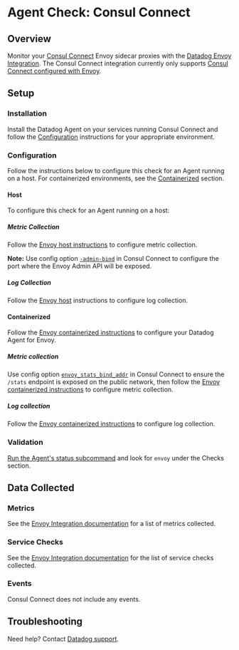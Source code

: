 # Agent Check: Consul Connect

## Overview

Monitor your [Consul Connect][1] Envoy sidecar proxies with the [Datadog Envoy Integration][2]. The Consul Connect integration currently only supports [Consul Connect configured with Envoy][3]. 

## Setup

### Installation

Install the Datadog Agent on your services running Consul Connect and follow the [Configuration](#configuration) instructions for your appropriate environment.

### Configuration
Follow the instructions below to configure this check for an Agent running on a host. For containerized environments, see the [Containerized](#containerized) section.

<!-- xxx tabs xxx -->
<!-- xxx tab "Host" xxx -->

#### Host

To configure this check for an Agent running on a host:

##### Metric Collection
Follow the [Envoy host instructions][4] to configure metric collection.

**Note:** Use config option [`-admin-bind`][5] in Consul Connect to configure the port where the Envoy Admin API will be exposed.

##### Log Collection
Follow the [Envoy host][6] instructions to configure log collection.  

<!-- xxz tab xxx -->
<!-- xxx tab "Containerized" xxx -->

#### Containerized

Follow the [Envoy containerized instructions][7] to configure your Datadog Agent for Envoy. 

##### Metric collection
Use config option [`envoy_stats_bind_addr`][8] in Consul Connect to ensure the `/stats` endpoint is exposed on the public network, then follow the [Envoy containerized instructions][9] to configure metric collection. 

##### Log collection
Follow the [Envoy containerized instructions][10] to configure log collection.

<!-- xxz tab xxx -->
<!-- xxz tabs xxx -->

### Validation

[Run the Agent's status subcommand][11] and look for `envoy` under the Checks section.

## Data Collected

### Metrics

See the [Envoy Integration documentation][12] for a list of metrics collected. 

### Service Checks

See the [Envoy Integration documentation][13] for the list of service checks collected. 

### Events

Consul Connect does not include any events.

## Troubleshooting

Need help? Contact [Datadog support][14].

[1]: https://www.consul.io/docs/connect#connect
[2]: https://docs.datadoghq.com/integrations/envoy/
[3]: https://www.consul.io/docs/connect/proxies/envoy#envoy-integration
[4]: https://docs.datadoghq.com/integrations/envoy/?tab=host#metric-collection
[5]: https://www.consul.io/commands/connect/envoy#admin-bind
[6]: https://docs.datadoghq.com/integrations/envoy/?tab=host#log-collection
[7]: https://docs.datadoghq.com/integrations/envoy/?tab=containerized#containerized
[8]: https://www.consul.io/docs/connect/proxies/envoy#envoy_stats_bind_addr
[9]: https://docs.datadoghq.com/integrations/envoy/?tab=containerized#metric-collection
[10]: https://docs.datadoghq.com/integrations/envoy/?tab=containerized#log-collection
[11]: https://docs.datadoghq.com/agent/guide/agent-commands/?#agent-status-and-information
[12]: https://docs.datadoghq.com/integrations/envoy/?tab=host#metrics
[13]: https://docs.datadoghq.com/integrations/envoy/?tab=host#service-checks
[14]: https://docs.datadoghq.com/help/
